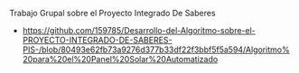 Trabajo Grupal sobre el Proyecto Integrado De Saberes
- https://github.com/159785/Desarrollo-del-Algoritmo-sobre-el-PROYECTO-INTEGRADO-DE-SABERES-PIS-/blob/80493e62fb73a9276d377b33df22f3bbf5f5a594/Algoritmo%20para%20el%20Panel%20Solar%20Automatizado
